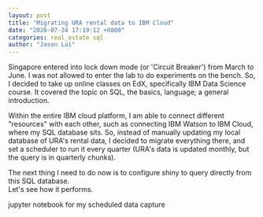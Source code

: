 ```yaml
---
layout: post
title: "Migrating URA rental data to IBM Cloud"
date: "2020-07-24 17:19:12 +0800"
categories: real_estate sql
author: "Jason Lai"
---
```


Singapore entered into lock down mode (or 'Circuit Breaker') from March to June. I was not allowed to enter the lab to do experiments on the bench. So, I decided to take up online classes on EdX, specifically IBM Data Science course. It covered the topic on SQL, the basics, language; a general introduction.  

Within the entire IBM cloud platform, I am able to connect different "resources" with each other, such as connecting IBM Watson to IBM Cloud, where my SQL database sits. So, instead of manually updating my local database of URA's rental data, I decided to migrate everything there, and set a scheduler to run it every quarter (URA's data is updated monthly, but the query is in quarterly chunks).

The next thing I need to do now is to configure shiny to query directly from this SQL database.  
Let's see how it performs.  

jupyter notebook for my scheduled data capture  

<script src="https://gist.github.com/code4plot/9ff512b6e02de1689358a7d739e2d092.js"></script>
